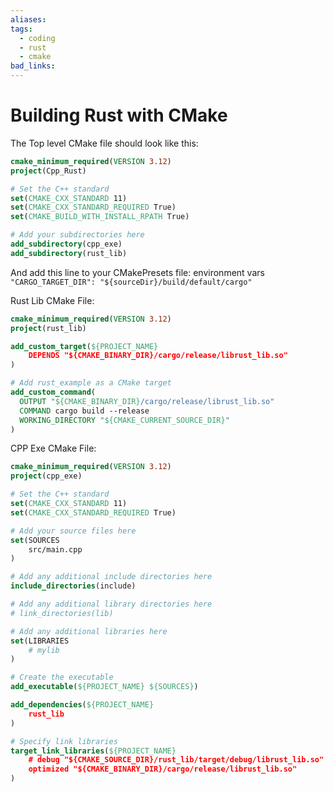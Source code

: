 ```yaml
---
aliases: 
tags:
  - coding
  - rust
  - cmake
bad_links:
---
```

# Building Rust with CMake

The Top level CMake file should look like this:
```cmake
cmake_minimum_required(VERSION 3.12)
project(Cpp_Rust)

# Set the C++ standard
set(CMAKE_CXX_STANDARD 11)
set(CMAKE_CXX_STANDARD_REQUIRED True)
set(CMAKE_BUILD_WITH_INSTALL_RPATH True)

# Add your subdirectories here
add_subdirectory(cpp_exe)
add_subdirectory(rust_lib)
```

And add this line to your CMakePresets file: environment vars
`"CARGO_TARGET_DIR": "${sourceDir}/build/default/cargo"`

Rust Lib CMake File:
```cmake
cmake_minimum_required(VERSION 3.12)
project(rust_lib)

add_custom_target(${PROJECT_NAME}
    DEPENDS "${CMAKE_BINARY_DIR}/cargo/release/librust_lib.so"
)

# Add rust_example as a CMake target
add_custom_command(
  OUTPUT "${CMAKE_BINARY_DIR}/cargo/release/librust_lib.so"
  COMMAND cargo build --release
  WORKING_DIRECTORY "${CMAKE_CURRENT_SOURCE_DIR}"
)
```

CPP Exe CMake File:
```cmake
cmake_minimum_required(VERSION 3.12)
project(cpp_exe)

# Set the C++ standard
set(CMAKE_CXX_STANDARD 11)
set(CMAKE_CXX_STANDARD_REQUIRED True)

# Add your source files here
set(SOURCES
    src/main.cpp
)

# Add any additional include directories here
include_directories(include)

# Add any additional library directories here
# link_directories(lib)

# Add any additional libraries here
set(LIBRARIES
    # mylib
)

# Create the executable
add_executable(${PROJECT_NAME} ${SOURCES})

add_dependencies(${PROJECT_NAME}
    rust_lib
)

# Specify link libraries
target_link_libraries(${PROJECT_NAME}
    # debug "${CMAKE_SOURCE_DIR}/rust_lib/target/debug/librust_lib.so"
    optimized "${CMAKE_BINARY_DIR}/cargo/release/librust_lib.so"
)
```